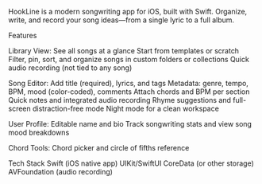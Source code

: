 HookLine is a modern songwriting app for iOS, built with Swift. Organize, write, and record your song ideas—from a single lyric to a full album.

Features

Library View:
See all songs at a glance
Start from templates or scratch
Filter, pin, sort, and organize songs in custom folders or collections
Quick audio recording (not tied to any song)

Song Editor:
Add title (required), lyrics, and tags
Metadata: genre, tempo, BPM, mood (color-coded), comments
Attach chords and BPM per section
Quick notes and integrated audio recording
Rhyme suggestions and full-screen distraction-free mode
Night mode for a clean workspace

User Profile:
Editable name and bio
Track songwriting stats and view song mood breakdowns

Chord Tools:
Chord picker and circle of fifths reference

Tech Stack
Swift (iOS native app)
UIKit/SwiftUI
CoreData (or other storage)
AVFoundation (audio recording)
